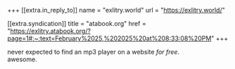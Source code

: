 +++
[[extra.in_reply_to]]
name = "exlitry.world"
url = "https://exlitry.world/"

[[extra.syndication]]
title = "atabook.org"
href = "https://exlitry.atabook.org/?page=1#:~:text=February%2025,%202025%20at%208:33:08%20PM"
+++

never expected to find an mp3 player on a website *for free*.\
awesome.
